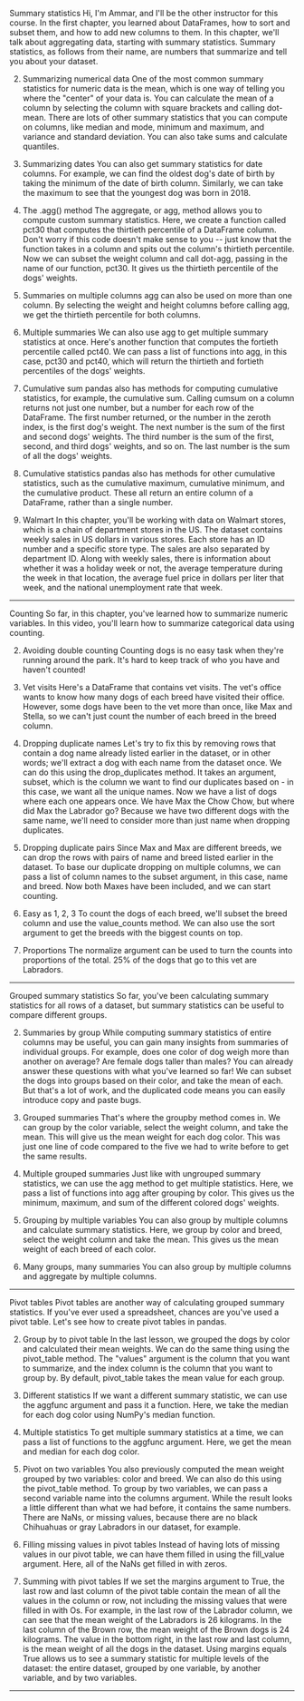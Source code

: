 Summary statistics
Hi, I'm Ammar, and I'll be the other instructor for this course. In the first chapter, you learned about DataFrames, how to sort and subset them, and how to add new columns to them. In this chapter, we'll talk about aggregating data, starting with summary statistics. Summary statistics, as follows from their name, are numbers that summarize and tell you about your dataset.

2. Summarizing numerical data
One of the most common summary statistics for numeric data is the mean, which is one way of telling you where the "center" of your data is. You can calculate the mean of a column by selecting the column with square brackets and calling dot-mean. There are lots of other summary statistics that you can compute on columns, like median and mode, minimum and maximum, and variance and standard deviation. You can also take sums and calculate quantiles.

3. Summarizing dates
You can also get summary statistics for date columns. For example, we can find the oldest dog's date of birth by taking the minimum of the date of birth column. Similarly, we can take the maximum to see that the youngest dog was born in 2018.

4. The .agg() method
The aggregate, or agg, method allows you to compute custom summary statistics. Here, we create a function called pct30 that computes the thirtieth percentile of a DataFrame column. Don't worry if this code doesn't make sense to you -- just know that the function takes in a column and spits out the column's thirtieth percentile. Now we can subset the weight column and call dot-agg, passing in the name of our function, pct30. It gives us the thirtieth percentile of the dogs' weights.

5. Summaries on multiple columns
agg can also be used on more than one column. By selecting the weight and height columns before calling agg, we get the thirtieth percentile for both columns.

6. Multiple summaries
We can also use agg to get multiple summary statistics at once. Here's another function that computes the fortieth percentile called pct40. We can pass a list of functions into agg, in this case, pct30 and pct40, which will return the thirtieth and fortieth percentiles of the dogs' weights.

7. Cumulative sum
pandas also has methods for computing cumulative statistics, for example, the cumulative sum. Calling cumsum on a column returns not just one number, but a number for each row of the DataFrame. The first number returned, or the number in the zeroth index, is the first dog's weight. The next number is the sum of the first and second dogs' weights. The third number is the sum of the first, second, and third dogs' weights, and so on. The last number is the sum of all the dogs' weights.

8. Cumulative statistics
pandas also has methods for other cumulative statistics, such as the cumulative maximum, cumulative minimum, and the cumulative product. These all return an entire column of a DataFrame, rather than a single number.

9. Walmart
In this chapter, you'll be working with data on Walmart stores, which is a chain of department stores in the US. The dataset contains weekly sales in US dollars in various stores. Each store has an ID number and a specific store type. The sales are also separated by department ID. Along with weekly sales, there is information about whether it was a holiday week or not, the average temperature during the week in that location, the average fuel price in dollars per liter that week, and the national unemployment rate that week.

____________________________________________________________

Counting
So far, in this chapter, you've learned how to summarize numeric variables. In this video, you'll learn how to summarize categorical data using counting.

2. Avoiding double counting
Counting dogs is no easy task when they're running around the park. It's hard to keep track of who you have and haven't counted!

3. Vet visits
Here's a DataFrame that contains vet visits. The vet's office wants to know how many dogs of each breed have visited their office. However, some dogs have been to the vet more than once, like Max and Stella, so we can't just count the number of each breed in the breed column.

4. Dropping duplicate names
Let's try to fix this by removing rows that contain a dog name already listed earlier in the dataset, or in other words; we'll extract a dog with each name from the dataset once. We can do this using the drop_duplicates method. It takes an argument, subset, which is the column we want to find our duplicates based on - in this case, we want all the unique names. Now we have a list of dogs where each one appears once. We have Max the Chow Chow, but where did Max the Labrador go? Because we have two different dogs with the same name, we'll need to consider more than just name when dropping duplicates.

5. Dropping duplicate pairs
Since Max and Max are different breeds, we can drop the rows with pairs of name and breed listed earlier in the dataset. To base our duplicate dropping on multiple columns, we can pass a list of column names to the subset argument, in this case, name and breed. Now both Maxes have been included, and we can start counting.

6. Easy as 1, 2, 3
To count the dogs of each breed, we'll subset the breed column and use the value_counts method. We can also use the sort argument to get the breeds with the biggest counts on top.

7. Proportions
The normalize argument can be used to turn the counts into proportions of the total. 25% of the dogs that go to this vet are Labradors.

___________________________________________________________

Grouped summary statistics
So far, you've been calculating summary statistics for all rows of a dataset, but summary statistics can be useful to compare different groups.

2. Summaries by group
While computing summary statistics of entire columns may be useful, you can gain many insights from summaries of individual groups. For example, does one color of dog weigh more than another on average? Are female dogs taller than males? You can already answer these questions with what you've learned so far! We can subset the dogs into groups based on their color, and take the mean of each. But that's a lot of work, and the duplicated code means you can easily introduce copy and paste bugs.

3. Grouped summaries
That's where the groupby method comes in. We can group by the color variable, select the weight column, and take the mean. This will give us the mean weight for each dog color. This was just one line of code compared to the five we had to write before to get the same results.

4. Multiple grouped summaries
Just like with ungrouped summary statistics, we can use the agg method to get multiple statistics. Here, we pass a list of functions into agg after grouping by color. This gives us the minimum, maximum, and sum of the different colored dogs' weights.

5. Grouping by multiple variables
You can also group by multiple columns and calculate summary statistics. Here, we group by color and breed, select the weight column and take the mean. This gives us the mean weight of each breed of each color.

6. Many groups, many summaries
You can also group by multiple columns and aggregate by multiple columns.

________________________________________________________________

Pivot tables
Pivot tables are another way of calculating grouped summary statistics. If you've ever used a spreadsheet, chances are you've used a pivot table. Let's see how to create pivot tables in pandas.

2. Group by to pivot table
In the last lesson, we grouped the dogs by color and calculated their mean weights. We can do the same thing using the pivot_table method. The "values" argument is the column that you want to summarize, and the index column is the column that you want to group by. By default, pivot_table takes the mean value for each group.

3. Different statistics
If we want a different summary statistic, we can use the aggfunc argument and pass it a function. Here, we take the median for each dog color using NumPy's median function.

4. Multiple statistics
To get multiple summary statistics at a time, we can pass a list of functions to the aggfunc argument. Here, we get the mean and median for each dog color.

5. Pivot on two variables
You also previously computed the mean weight grouped by two variables: color and breed. We can also do this using the pivot_table method. To group by two variables, we can pass a second variable name into the columns argument. While the result looks a little different than what we had before, it contains the same numbers. There are NaNs, or missing values, because there are no black Chihuahuas or gray Labradors in our dataset, for example.

6. Filling missing values in pivot tables
Instead of having lots of missing values in our pivot table, we can have them filled in using the fill_value argument. Here, all of the NaNs get filled in with zeros.

7. Summing with pivot tables
If we set the margins argument to True, the last row and last column of the pivot table contain the mean of all the values in the column or row, not including the missing values that were filled in with Os. For example, in the last row of the Labrador column, we can see that the mean weight of the Labradors is 26 kilograms. In the last column of the Brown row, the mean weight of the Brown dogs is 24 kilograms. The value in the bottom right, in the last row and last column, is the mean weight of all the dogs in the dataset. Using margins equals True allows us to see a summary statistic for multiple levels of the dataset: the entire dataset, grouped by one variable, by another variable, and by two variables.

_________________________________________________________________

